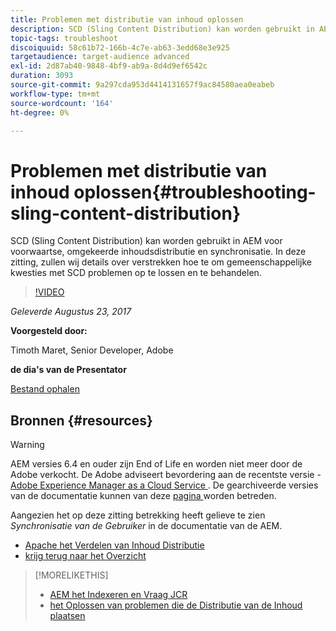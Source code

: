 ```yaml
---
title: Problemen met distributie van inhoud oplossen
description: SCD (Sling Content Distribution) kan worden gebruikt in AEM voor voorwaartse, omgekeerde inhoudsdistributie en synchronisatie. In deze zitting, zullen wij details over verstrekken hoe te om gemeenschappelijke kwesties met SCD problemen op te lossen en te behandelen.
topic-tags: troubleshoot
discoiquuid: 58c61b72-166b-4c7e-ab63-3edd68e3e925
targetaudience: target-audience advanced
exl-id: 2d87ab40-9848-4bf9-ab9a-8d4d9ef6542c
duration: 3093
source-git-commit: 9a297cda953d4414131657f9ac84580aea0eabeb
workflow-type: tm+mt
source-wordcount: '164'
ht-degree: 0%

---
```


# Problemen met distributie van inhoud oplossen{#troubleshooting-sling-content-distribution}

SCD (Sling Content Distribution) kan worden gebruikt in AEM voor voorwaartse, omgekeerde inhoudsdistributie en synchronisatie. In deze zitting, zullen wij details over verstrekken hoe te om gemeenschappelijke kwesties met SCD problemen op te lossen en te behandelen.

>[!VIDEO](https://video.tv.adobe.com/v/19451/?quality=9)

*Geleverde Augustus 23, 2017*

**Voorgesteld door:**

Timoth Maret, Senior Developer, Adobe

**de dia&#39;s van de Presentator**

[Bestand ophalen](assets/aem-gems-scd.pdf)

## Bronnen {#resources}

>[!WARNING]
>
>AEM versies 6.4 en ouder zijn End of Life en worden niet meer door de Adobe verkocht.  De Adobe adviseert bevordering aan de recentste versie - [ Adobe Experience Manager as a Cloud Service ](https://experienceleague.adobe.com/docs/experience-manager-cloud-service.html?lang=nl-NL).  De gearchiveerde versies van de documentatie kunnen van deze [ pagina ](https://experienceleague.adobe.com/docs/experience-manager-release-information/aem-release-updates/previous-updates/aem-previous-versions.html?lang=nl-NL) worden betreden.
>
>Aangezien het op deze zitting betrekking heeft gelieve te zien *Synchronisatie van de Gebruiker* in de documentatie van de AEM.

* [ Apache het Verdelen van Inhoud Distributie ](https://sling.apache.org/documentation/bundles/content-distribution.html)
* [ krijg terug naar het Overzicht ](https://helpx.adobe.com/nl/experience-manager/kt/eseminars/gems/aem-index.html)

>[!MORELIKETHIS]
>
>* [ AEM het Indexeren en Vraag JCR ](aem-indexing-jcr-query.md)
>* [ het Oplossen van problemen die de Distributie van de Inhoud plaatsen ](aem-troubleshooting-sling.md)
